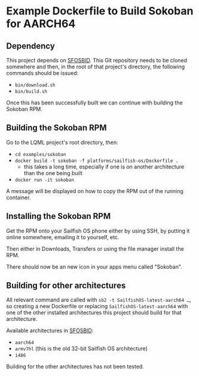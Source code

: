 # Example Dockerfile to Build Sokoban for AARCH64

## Dependency

This project depends on [SFOSBID](https://codeberg.org/aerique/sfosbid).
This Git repository needs to be cloned somewhere and then, in the root of
that project's directory, the following commands should be issued:

- `bin/download.sh`
- `bin/build.sh`

Once this has been successfully built we can continue with building the
Sokoban RPM.

## Building the Sokoban RPM

Go to the LQML project's root directory, then:

- `cd examples/sokoban`
- `docker build -t sokoban -f platforms/sailfish-os/Dockerfile .`
    - this takes a long time, especially if one is on another architecture
      than the one being built
- `docker run -it sokoban`

A message will be displayed on how to copy the RPM out of the running
container.

## Installing the Sokoban RPM

Get the RPM onto your Sailfish OS phone either by using SSH, by putting it
online somewhere, emailing it to yourself, etc.

Then either in Downloads, Transfers or using the file manager install the RPM.

There should now be an new icon in your apps menu called "Sokoban".

## Building for other architectures

All relevant command are called with `sb2 -t SailfishOS-latest-aarch64 …`,
so creating a new Dockerfile or replacing `SailfishOS-latest-aarch64` with
one of the other installed architectures this project should build for that
architecture.

Available architectures in [SFOSBID](https://codeberg.org/aerique/sfosbid):

- `aarch64`
- `armv7hl` (this is the old 32-bit Sailfish OS architecture)
- `i486`

Building for the other architectures has not been tested.
